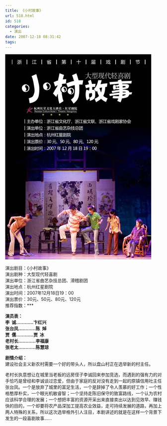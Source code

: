 ```yaml
---
title: 《小村故事》
url: 518.html
id: 518
categories:
  - 演出
date: 2007-12-18 08:31:42
tags:
---
```


![](/images/attachments/month_0712/u20071219223512.jpg)  
  
演出剧目：《小村故事》  
演出剧种：大型现代轻喜剧  
演出单位：浙江省曲艺杂技总团、滑稽剧团  
演出地点：杭州红星剧院  
演出时间：2007年12月18日19：00  
演出票价：30元、50元、80元、120元  
推荐指数：***  
  
**演员表：  
李  诚…………卞红兴  
张台凤…………陈  焯  
贾  儒…………贾  冰  
老村长…………李福康  
张老太…………陈慧琼**  
  
**剧情介绍：**  
建设社会主义新农村需要一个好的带头人，所以盘山村正在选举新的村主任。  
  
老村长执意想让在城里当老板的远房侄子李诚回来参加竞选，而遇到的强有力的对手恰巧是曾经和李诚谈过恋爱，但由于家庭的反对没有走到一起的原镇信用社主任张台凤。一个是放弃了城里的富足生活，一个是辞掉了令人羡慕的好工作；一个性格憨厚朴实，一个眼光机敏睿智；一个坚持走陈旧保守的致富路线，一个认为农村应该科学合理的发展；一个想把丰富的资源开采出来直接卖出以达到见效早、赚钱快的目的，一个却要将农产品深加工提高农业效益，走可持续发展的道路，再加上两人特殊的关系，所以这次选举格外引人注目，本剧讲述的就是在这样一个背景下发生的一段喜剧故事……